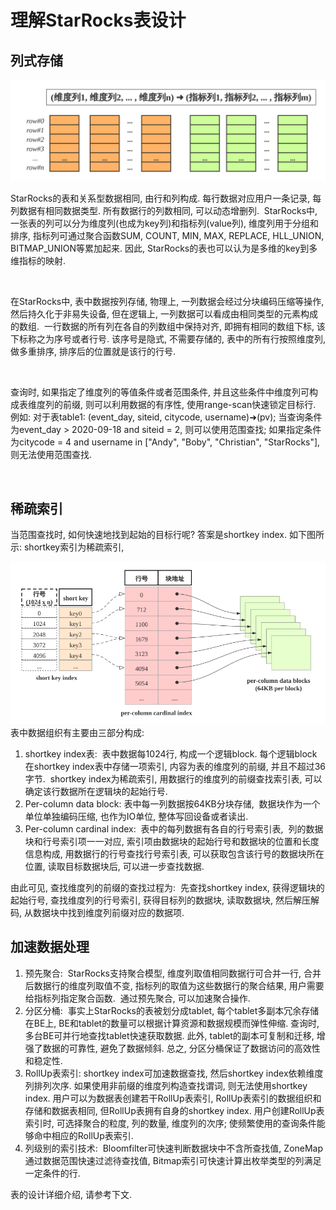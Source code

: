 # 理解StarRocks表设计

## 列式存储

![column](../assets/3.1.1-1.png)

StarRocks的表和关系型数据相同, 由行和列构成. 每行数据对应用户一条记录, 每列数据有相同数据类型. 所有数据行的列数相同, 可以动态增删列.  StarRocks中, 一张表的列可以分为维度列(也成为key列)和指标列(value列), 维度列用于分组和排序, 指标列可通过聚合函数SUM, COUNT, MIN, MAX, REPLACE, HLL\_UNION, BITMAP\_UNION等累加起来. 因此, StarRocks的表也可以认为是多维的key到多维指标的映射.

  <br>

在StarRocks中, 表中数据按列存储, 物理上, 一列数据会经过分块编码压缩等操作, 然后持久化于非易失设备, 但在逻辑上, 一列数据可以看成由相同类型的元素构成的数组.  一行数据的所有列在各自的列数组中保持对齐, 即拥有相同的数组下标, 该下标称之为序号或者行号. 该序号是隐式, 不需要存储的, 表中的所有行按照维度列, 做多重排序, 排序后的位置就是该行的行号.

  <br>

查询时, 如果指定了维度列的等值条件或者范围条件, 并且这些条件中维度列可构成表维度列的前缀, 则可以利用数据的有序性, 使用range-scan快速锁定目标行. 例如: 对于表table1: (event\_day, siteid, citycode, username)➜(pv); 当查询条件为event\_day > 2020-09-18 and siteid = 2, 则可以使用范围查找; 如果指定条件为citycode = 4 and username in \["Andy", "Boby", "Christian", "StarRocks"\], 则无法使用范围查找.

<br>

## 稀疏索引

当范围查找时, 如何快速地找到起始的目标行呢? 答案是shortkey index. 如下图所示: shortkey索引为稀疏索引,

![index](../assets/screenshot_1620803557579.png)
表中数据组织有主要由三部分构成:

1. shortkey index表:  表中数据每1024行, 构成一个逻辑block. 每个逻辑block在shortkey index表中存储一项索引, 内容为表的维度列的前缀, 并且不超过36字节.  shortkey index为稀疏索引, 用数据行的维度列的前缀查找索引表, 可以确定该行数据所在逻辑块的起始行号.
2. Per-column data block: 表中每一列数据按64KB分块存储,  数据块作为一个单位单独编码压缩, 也作为IO单位, 整体写回设备或者读出.
3. Per-column cardinal index:  表中的每列数据有各自的行号索引表,  列的数据块和行号索引项一一对应, 索引项由数据块的起始行号和数据块的位置和长度信息构成, 用数据行的行号查找行号索引表, 可以获取包含该行号的数据块所在位置, 读取目标数据块后, 可以进一步查找数据.

由此可见, 查找维度列的前缀的查找过程为:  先查找shortkey index, 获得逻辑块的起始行号, 查找维度列的行号索引, 获得目标列的数据块, 读取数据块, 然后解压解码, 从数据块中找到维度列前缀对应的数据项.

## 加速数据处理

1. 预先聚合:  StarRocks支持聚合模型, 维度列取值相同数据行可合并一行, 合并后数据行的维度列取值不变, 指标列的取值为这些数据行的聚合结果, 用户需要给指标列指定聚合函数.  通过预先聚合, 可以加速聚合操作.
2. 分区分桶:  事实上StarRocks的表被划分成tablet, 每个tablet多副本冗余存储在BE上, BE和tablet的数量可以根据计算资源和数据规模而弹性伸缩. 查询时, 多台BE可并行地查找tablet快速获取数据. 此外, tablet的副本可复制和迁移, 增强了数据的可靠性, 避免了数据倾斜. 总之, 分区分桶保证了数据访问的高效性和稳定性.
3. RollUp表索引: shortkey index可加速数据查找, 然后shortkey index依赖维度列排列次序. 如果使用非前缀的维度列构造查找谓词, 则无法使用shortkey index. 用户可以为数据表创建若干RollUp表索引, RollUp表索引的数据组织和存储和数据表相同, 但RollUp表拥有自身的shortkey index. 用户创建RollUp表索引时, 可选择聚合的粒度, 列的数量, 维度列的次序; 使频繁使用的查询条件能够命中相应的RollUp表索引.
4. 列级别的索引技术:  Bloomfilter可快速判断数据块中不含所查找值, ZoneMap通过数据范围快速过滤待查找值, Bitmap索引可快速计算出枚举类型的列满足一定条件的行.

表的设计详细介绍, 请参考下文.
